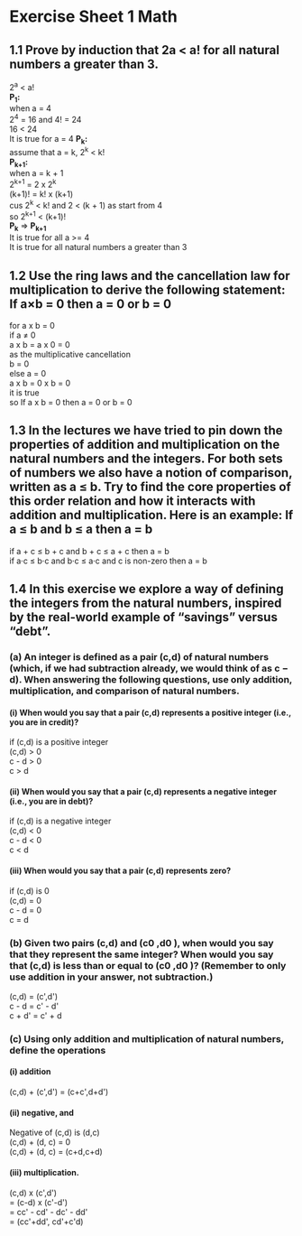 # Exercise Sheet 1 Math

## 1.1 Prove by induction that 2a < a! for all natural numbers a greater than 3.

2<sup>a</sup> < a!  
**P<sub>1</sub>:**  
when a = 4  
2<sup>4</sup> = 16 and 4! = 24  
16 < 24  
It is true for a = 4
**P<sub>k</sub>:**  
assume that a = k, 2<sup>k</sup> < k!  
**P<sub>k+1</sub>:**  
when a = k + 1  
2<sup>k+1</sup> = 2 x 2<sup>k</sup>  
(k+1)! = k! x (k+1)  
cus 2<sup>k</sup> < k! and 2 < (k + 1) as start from 4  
so 2<sup>k+1</sup> < (k+1)!  
**P<sub>k</sub>** => **P<sub>k+1</sub>**  
It is true for all a >= 4  
It is true for all natural numbers a greater than 3

## 1.2 Use the ring laws and the cancellation law for multiplication to derive the following statement:  If a×b = 0 then a = 0 or b = 0

for a x b = 0  
if a ≠ 0  
   a x b = a x 0 = 0  
   as the multiplicative cancellation  
   b = 0  
else a = 0  
   a x b = 0 x b = 0  
   it is true  
so If a x b = 0 then a = 0 or b = 0

## 1.3 In the lectures we have tried to pin down the properties of addition and multiplication on the natural numbers and the integers. For both sets of numbers we also have a notion of comparison, written as a ≤ b. Try to find the core properties of this order relation and how it interacts with addition and multiplication. Here is an example: If a ≤ b and b ≤ a then a = b

if a + c ≤ b + c and b + c ≤ a + c then a = b  
if a·c ≤ b·c and b·c ≤ a·c and c is non-zero then a = b

## 1.4 In this exercise we explore a way of defining the integers from the natural numbers, inspired by the real-world example of “savings” versus “debt”.

### (a) An integer is defined as a pair (c,d) of natural numbers (which, if we had subtraction already, we would think of as c − d). When answering the following questions, use only addition, multiplication, and comparison of natural numbers.

#### (i) When would you say that a pair (c,d) represents a positive integer (i.e., you are in credit)?

if (c,d) is a positive integer  
(c,d) > 0  
c - d > 0  
c > d

#### (ii) When would you say that a pair (c,d) represents a negative integer (i.e., you are in debt)?

if (c,d) is a negative integer  
(c,d) < 0  
c - d < 0  
c < d

#### (iii) When would you say that a pair (c,d) represents zero?

if (c,d) is 0  
(c,d) = 0  
c - d = 0  
c = d

### (b) Given two pairs (c,d) and (c0 ,d0 ), when would you say that they represent the same integer? When would you say that (c,d) is less than or equal to (c0 ,d0 )? (Remember to only use addition in your answer, not subtraction.)

(c,d) = (c',d')  
c - d = c' - d'  
c + d' = c' + d

### (c) Using only addition and multiplication of natural numbers, define the operations

#### (i) addition

(c,d) + (c',d') = (c+c',d+d')

#### (ii) negative, and

Negative of (c,d) is (d,c)  
(c,d) + (d, c) = 0  
(c,d) + (d, c) = (c+d,c+d)

#### (iii) multiplication.

(c,d) x (c',d')  
= (c-d) x (c'-d')  
= cc' - cd' - dc' - dd'  
= (cc'+dd', cd'+c'd)





